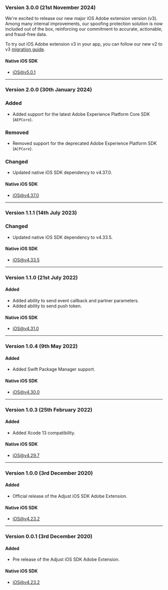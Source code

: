 ### Version 3.0.0 (21st November 2024)

We're excited to release our new major iOS Adobe extension version (v3). Among many internal improvements, our spoofing protection solution is now included out of the box, reinforcing our commitment to accurate, actionable, and fraud-free data.

To try out iOS Adobe extension v3 in your app, you can follow our new v2 to v3 [migration guide](https://dev.adjust.com/en/sdk/migration/adobe-extension/ios).

#### Native iOS SDK
- [iOS@v5.0.1](https://github.com/adjust/ios_sdk/tree/v5.0.1)

---

### Version 2.0.0 (30th January 2024)
### Added
- Added support for the latest Adobe Experience Platform Core SDK (`AEPCore`).

### Removed
- Removed support for the deprecated Adobe Experience Platform SDK (`ACPCore`).

### Changed
- Updated native iOS SDK dependency to v4.37.0.

#### Native iOS SDK
- [iOS@v4.37.0](https://github.com/adjust/ios_sdk/tree/v4.37.0)

---

### Version 1.1.1 (14th July 2023)
### Changed
- Updated native iOS SDK dependency to v4.33.5.

#### Native iOS SDK
- [iOS@v4.33.5](https://github.com/adjust/ios_sdk/tree/v4.33.5)

---

### Version 1.1.0 (21st July 2022)
#### Added
- Added ability to send event callback and partner parameters.
- Added ability to send push token.

#### Native iOS SDK
- [iOS@v4.31.0](https://github.com/adjust/ios_sdk/tree/v4.31.0)

---

### Version 1.0.4 (9th May 2022)
#### Added
- Added Swift Package Manager support.

#### Native iOS SDK
- [iOS@v4.30.0](https://github.com/adjust/ios_sdk/tree/v4.30.0)

---

### Version 1.0.3 (25th February 2022)
#### Added
- Added Xcode 13 compatibility.

#### Native iOS SDK
- [iOS@v4.29.7](https://github.com/adjust/ios_sdk/tree/v4.29.7)

---

### Version 1.0.0 (3rd December 2020)
#### Added
- Official release of the Adjust iOS SDK Adobe Extension.

#### Native iOS SDK
- [iOS@v4.23.2](https://github.com/adjust/ios_sdk/tree/v4.23.2)

---

### Version 0.0.1 (3rd December 2020)
#### Added
- Pre release of the Adjust iOS SDK Adobe Extension.

#### Native iOS SDK
- [iOS@v4.23.2](https://github.com/adjust/ios_sdk/tree/v4.23.2)
